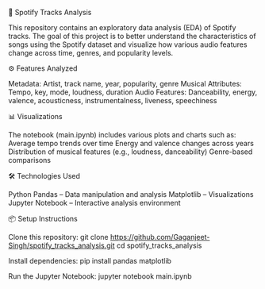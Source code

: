 🎵 Spotify Tracks Analysis

This repository contains an exploratory data analysis (EDA) of Spotify tracks. The goal of this project is to better understand the characteristics of songs using the Spotify dataset and visualize how various audio features change across time, genres, and popularity levels.

⚙️ Features Analyzed

Metadata: Artist, track name, year, popularity, genre
Musical Attributes: Tempo, key, mode, loudness, duration
Audio Features: Danceability, energy, valence, acousticness, instrumentalness, liveness, speechiness

📊 Visualizations

The notebook (main.ipynb) includes various plots and charts such as:
Average tempo trends over time
Energy and valence changes across years
Distribution of musical features (e.g., loudness, danceability)
Genre-based comparisons

🛠️ Technologies Used

Python
Pandas – Data manipulation and analysis
Matplotlib – Visualizations
Jupyter Notebook – Interactive analysis environment

📦 Setup Instructions

Clone this repository:
git clone https://github.com/Gaganjeet-Singh/spotify_tracks_analysis.git
cd spotify_tracks_analysis

Install dependencies:
pip install pandas matplotlib

Run the Jupyter Notebook:
jupyter notebook main.ipynb

